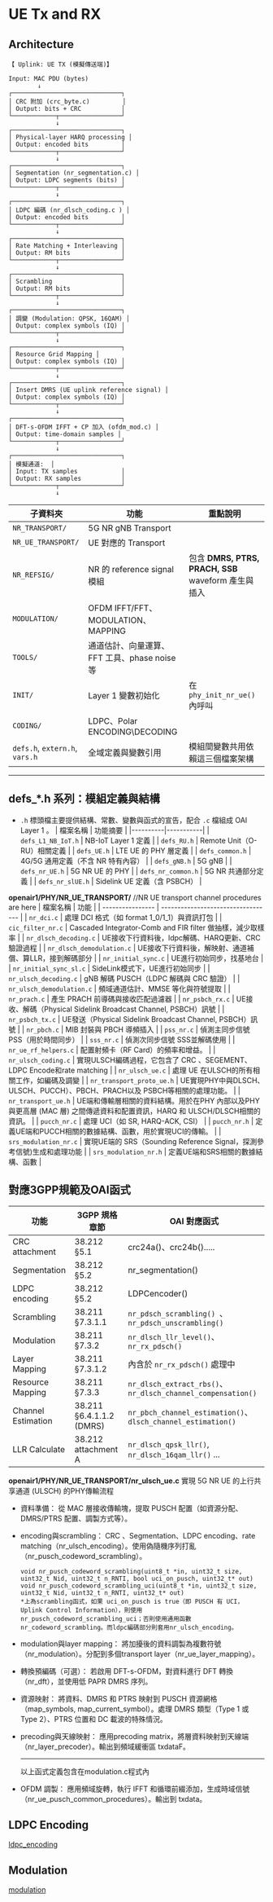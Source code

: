 # UE Tx and RX
## Architecture
```
【 Uplink: UE TX (模擬傳送端)】

Input: MAC PDU (bytes)                                          
        ↓
┌──────────────────────────────┐
│ CRC 附加 (crc_byte.c)         │
│ Output: bits + CRC           │
└────────────┬─────────────────┘
             ↓
┌──────────────────────────────┐
│ Physical-layer HARQ processing │
│ Output: encoded bits         │
└────────────┬─────────────────┘
             ↓
┌──────────────────────────────┐
│ Segmentation (nr_segmentation.c) │
│ Output: LDPC segments (bits) │
└────────────┬─────────────────┘
             ↓
┌──────────────────────────────┐
│ LDPC 編碼 (nr_dlsch_coding.c ) │
│ Output: encoded bits         │
└────────────┬─────────────────┘
             ↓
┌──────────────────────────────┐
│ Rate Matching + Interleaving │
│ Output: RM bits              │
└────────────┬─────────────────┘
             ↓
┌──────────────────────────────┐
│ Scrambling                   │
│ Output: RM bits              │
└────────────┬─────────────────┘
             ↓
┌──────────────────────────────┐
│ 調變 (Modulation: QPSK, 16QAM) │
│ Output: complex symbols (IQ) │
└────────────┬─────────────────┘
             ↓
┌──────────────────────────────┐
│ Resource Grid Mapping │
│ Output: complex symbols (IQ) │
└────────────┬─────────────────┘
             ↓
┌──────────────────────────────┐
│ Insert DMRS (UE uplink reference signal) │
│ Output: complex symbols (IQ) │
└────────────┬─────────────────┘
             ↓
┌──────────────────────────────┐
│ DFT-s-OFDM IFFT + CP 加入 (ofdm_mod.c) │
│ Output: time-domain samples │
└────────────┬─────────────────┘
             ↓
┌──────────────────────────────┐
│ 模擬通道:  │
│ Input: TX samples            │
│ Output: RX samples           │
└────────────┬─────────────────┘
             ↓
```


| 子資料夾                           | 功能                                      | 重點說明                                              |
| ------------------------------ | --------------------------------------- | ------------------------------------------------- |
| `NR_TRANSPORT/`                | 5G NR gNB Transport  |                       |
| `NR_UE_TRANSPORT/`             | UE 對應的 Transport                      |                                   |
| `NR_REFSIG/`                   | NR 的 reference signal 模組                | 包含 **DMRS, PTRS, PRACH, SSB** waveform 產生與插入      |
| `MODULATION/`                  | OFDM IFFT/FFT、MODULATION、MAPPING                  |                   |
| `TOOLS/`                       | 通道估計、向量運算、FFT 工具、phase noise 等          |  |
| `INIT/`                        | Layer 1 變數初始化                           | 在 `phy_init_nr_ue()` 內呼叫                        |
| `CODING/`                      | LDPC、Polar ENCODING\DECODING                        |                                       |
| `defs.h`, `extern.h`, `vars.h` | 全域定義與變數引用                               | 模組間變數共用依賴這三個檔案架構                    |



---

##  defs_*.h 系列：模組定義與結構
- `.h` 標頭檔主要提供結構、常數、變數與函式的宣告，配合 `.c` 檔組成 OAI Layer 1 。
| 檔案名稱 | 功能摘要 |
|----------|-----------|
| `defs_L1_NB_IoT.h` | NB-IoT Layer 1 定義 |
| `defs_RU.h` | Remote Unit（O-RU）相關定義 |
| `defs_UE.h` | LTE UE 的 PHY 層定義 |
| `defs_common.h` | 4G/5G 通用定義（不含 NR 特有內容） |
| `defs_gNB.h` | 5G gNB  |
| `defs_nr_UE.h` | 5G NR UE 的 PHY  |
| `defs_nr_common.h` | 5G NR 共通部分定義 |
| `defs_nr_slUE.h` | Sidelink UE 定義（含 PSBCH） |






**openair1/PHY/NR_UE_TRANSPORT/** //NR UE transport channel procedures are here
| 檔案名稱             | 功能                                 |
| ---------------- | ---------------------------------- |
| `nr_dci.c`       | 處理 DCI 格式（如 format 1\_0/1\_1）與資訊打包 |
| `cic_filter_nr.c` | Cascaded Integrator-Comb and FIR filter 做抽樣，減少取樣率     | 
| `nr_dlsch_decoding.c` | UE接收下行資料後，ldpc解碼、HARQ更新、CRC驗證過程  | 
| `nr_dlsch_demodulation.c`  | UE接收下行資料後，解映射、通道補償、算LLR，接到解碼部分  | 
| `nr_initial_sync.c`                 | UE進行初始同步，找基地台   | 
| `nr_initial_sync_sl.c`              | SideLink模式下，UE進行初始同步             | 
| `nr_ulsch_decoding.c`        | gNB 解碼 PUSCH（LDPC 解碼與 CRC 驗證） | 
| `nr_ulsch_demodulation.c`    | 頻域通道估計、MMSE 等化與符號提取           | 
| `nr_prach.c`        | 產生 PRACH 前導碼與接收匹配過濾器 | 
| `nr_psbch_rx.c`        | UE接收、解碼（Physical Sidelink Broadcast Channel, PSBCH）訊號 | 
| `nr_psbch_tx.c` | UE發送（Physical Sidelink Broadcast Channel, PSBCH）訊號    |
| `nr_pbch.c` | MIB 封裝與 PBCH 導頻插入    | 
| `pss_nr.c`  | 偵測主同步信號 PSS（用於時間同步）  | 
| `sss_nr.c`  | 偵測次同步信號 SSS並解碼使用 | 
| `nr_ue_rf_helpers.c` | 配置射頻卡（RF Card）的頻率和增益。 | 
| `nr_ulsch_coding.c` | 實現ULSCH編碼過程，它包含了 CRC 、SEGEMENT、LDPC Encode和rate matching    | 
| `nr_ulsch_ue.c`             | 處理 UE 在ULSCH的所有相關工作，如編碼及調變 | 
| `nr_transport_proto_ue.h`        | UE實現PHY中與DLSCH、ULSCH、PUCCH）、PBCH、PRACH以及 PSBCH等相關的處理功能。                           | 
| `nr_transport_ue.h` | UE端和傳輸層相關的資料結構。用於在PHY 內部以及PHY與更高層 (MAC 層) 之間傳遞資料和配置資訊，HARQ 和 ULSCH/DLSCH相關的資訊。 | 
| `pucch_nr.c`       | 處理 UCI（如 SR, HARQ-ACK, CSI）                | 
| `pucch_nr.h`                  |   定義UE端和PUCCH相關的數據結構、函數，用於實現UCI的傳輸。              | 
| `srs_modulation_nr.c`                    | 實現UE端的 SRS（Sounding Reference Signal，探測參考信號)生成和處理功能 |
| `srs_modulation_nr.h`                    | 定義UE端和SRS相關的數據結構、函數   | 

## 對應3GPP規範及OAI函式

| 功能                       | 3GPP 規格章節                | OAI 對應函式                                                        |
| ------------------------ | ------------------------ | --------------------------------------------------------------- |
| CRC attachment            |  38.212 §5.1             |    crc24a()、crc24b().....                                            |
| Segmentation              |  38.212 §5.2             |    nr_segmentation()                                           |
| LDPC encoding             |  38.212 §5.2             |    LDPCencoder()                                             |
| Scrambling               | 38.211 §7.3.1.1          |`nr_pdsch_scrambling() `、`nr_pdsch_unscrambling()`                                       |
| Modulation               | 38.211 §7.3.2            | `nr_dlsch_llr_level()`、`nr_rx_pdsch()`                          |
| Layer Mapping            | 38.211 §7.3.1.2          | 內含於 `nr_rx_pdsch()` 處理中                                         |
| Resource Mapping         | 38.211 §7.3.3            | `nr_dlsch_extract_rbs()`、`nr_dlsch_channel_compensation()`      |
| Channel Estimation       | 38.211 §6.4.1.1.2 (DMRS) | `nr_pbch_channel_estimation()`、`dlsch_channel_estimation()` |
| LLR Calculate            | 38.212 attachment A      | `nr_dlsch_qpsk_llr()`, `nr_dlsch_16qam_llr()` ...                |

**openair1/PHY/NR_UE_TRANSPORT/nr_ulsch_ue.c**
實現 5G NR UE 的上行共享通道 (ULSCH) 的PHY傳輸流程
- 資料準備：
從 MAC 層接收傳輸塊，提取 PUSCH 配置（如資源分配、DMRS/PTRS 配置、調製方式等）。
- encoding與scrambling：
  CRC 、Segmentation、LDPC encoding、rate matching（nr_ulsch_encoding）。使用偽隨機序列打亂（nr_pusch_codeword_scrambling）。
  ```
  void nr_pusch_codeword_scrambling(uint8_t *in, uint32_t size, uint32_t Nid, uint32_t n_RNTI, bool uci_on_pusch, uint32_t* out)
  void nr_pusch_codeword_scrambling_uci(uint8_t *in, uint32_t size, uint32_t Nid, uint32_t n_RNTI, uint32_t* out)
  *上為scrambling函式，如果 uci_on_pusch is true（即 PUSCH 有 UCI，Uplink Control Information），則使用 nr_pusch_codeword_scrambling_uci；否則使用通用函數 nr_codeword_scrambling。而ldpc編碼部分則套用nr_ulsch_encoding。
  ```
- modulation與layer mapping：
  將加擾後的資料調製為複數符號（nr_modulation）。分配到多個transport layer（nr_ue_layer_mapping）。
- 轉換預編碼（可選）：
  若啟用 DFT-s-OFDM，對資料進行 DFT 轉換（nr_dft），並使用低 PAPR DMRS 序列。
- 資源映射：
  將資料、DMRS 和 PTRS 映射到 PUSCH 資源網格（map_symbols, map_current_symbol）。處理 DMRS 類型（Type 1 或 Type 2）、PTRS 位置和 DC 載波的特殊情況。
- precoding與天線映射：
  應用precoding matrix，將層資料映射到天線端（nr_layer_precoder）。輸出到頻域緩衝區 txdataF。
  
  ---
  以上函式定義包含在modulation.c程式內
- OFDM 調製：
  應用頻域旋轉，執行 IFFT 和循環前綴添加，生成時域信號（nr_ue_pusch_common_procedures）。輸出到 txdata。
## LDPC Encoding
[ldpc_encoding](https://github.com/Karlyoo/LDPCinOAI/blob/main/ldpc_encodeanddecode.md#ldpc-encoder-code-in-oai-5gnr)
## Modulation
[modulation](https://github.com/Karlyoo/LDPCinOAI/blob/main/modulation%26demodulation.md#modulation)
